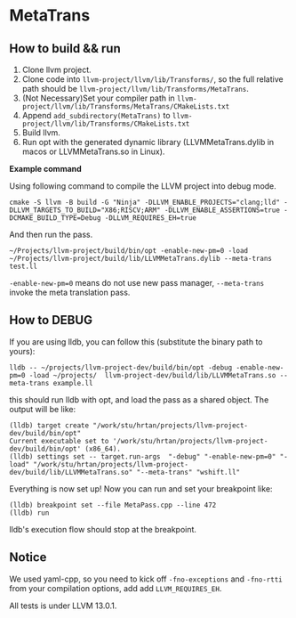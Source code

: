
# MetaTrans

## How to build && run
1. Clone llvm project.
2. Clone code into `llvm-project/llvm/lib/Transforms/`, so the full relative path should be `llvm-project/llvm/lib/Transforms/MetaTrans`.
3. (Not Necessary)Set your compiler path in `llvm-project/llvm/lib/Transforms/MetaTrans/CMakeLists.txt`
4. Append `add_subdirectory(MetaTrans)` to `llvm-project/llvm/lib/Transforms/CMakeLists.txt`
5. Build llvm.
6. Run opt with the generated dynamic library (LLVMMetaTrans.dylib in macos or LLVMMetaTrans.so in Linux). 

**Example command**

Using following command to compile the LLVM project into debug mode.

```
cmake -S llvm -B build -G "Ninja" -DLLVM_ENABLE_PROJECTS="clang;lld" -DLLVM_TARGETS_TO_BUILD="X86;RISCV;ARM" -DLLVM_ENABLE_ASSERTIONS=true -DCMAKE_BUILD_TYPE=Debug -DLLVM_REQUIRES_EH=true
```

And then run the pass.

`~/Projects/llvm-project/build/bin/opt -enable-new-pm=0 -load ~/Projects/llvm-project/build/lib/LLVMMetaTrans.dylib --meta-trans test.ll`

`-enable-new-pm=0` means do not use new pass manager, `--meta-trans` invoke the meta translation pass.





## How to DEBUG

If you are using lldb, you can follow this (substitute the binary path to yours):

```
lldb -- ~/projects/llvm-project-dev/build/bin/opt -debug -enable-new-pm=0 -load ~/projects/  llvm-project-dev/build/lib/LLVMMetaTrans.so --meta-trans example.ll 
```

this should run lldb with opt, and load the pass as a shared object. The output will be like:

```
(lldb) target create "/work/stu/hrtan/projects/llvm-project-dev/build/bin/opt"
Current executable set to '/work/stu/hrtan/projects/llvm-project-dev/build/bin/opt' (x86_64).
(lldb) settings set -- target.run-args  "-debug" "-enable-new-pm=0" "-load" "/work/stu/hrtan/projects/llvm-project-dev/build/lib/LLVMMetaTrans.so" "--meta-trans" "wshift.ll"
```

Everything is now set up! Now you can run and set your breakpoint like:

```
(lldb) breakpoint set --file MetaPass.cpp --line 472
(lldb) run
```

lldb's execution flow should stop at the breakpoint.


## Notice

We used yaml-cpp, so you need to kick off `-fno-exceptions` and `-fno-rtti` from your compilation options, add add `LLVM_REQUIRES_EH`.


All tests is under LLVM 13.0.1.
